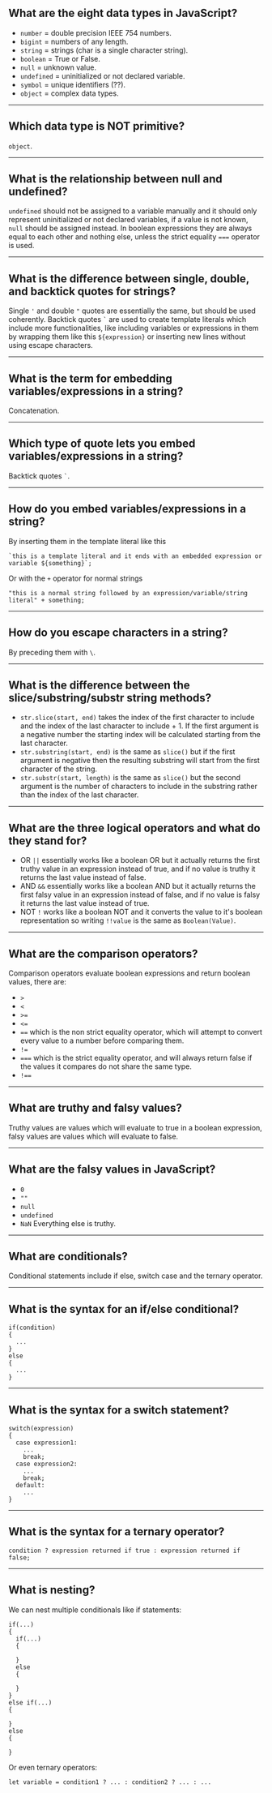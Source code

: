 ## **What are the eight data types in JavaScript?**

- `number` = double precision IEEE 754 numbers.
- `bigint` = numbers of any length.
- `string` = strings (char is a single character string).
- `boolean` = True or False.
- `null` = unknown value.
- `undefined` = uninitialized or not declared variable.
- `symbol` = unique identifiers (??).
- `object` = complex data types.

---

## **Which data type is NOT primitive?**

`object`.

---

## **What is the relationship between null and undefined?**

`undefined` should not be assigned to a variable manually and it should only represent uninitialized or not declared variables, if a value is not known, `null` should be assigned instead.
In boolean expressions they are always equal to each other and nothing else, unless the strict equality `===` operator is used.

---

## **What is the difference between single, double, and backtick quotes for strings?**

Single `'` and double `"` quotes are essentially the same, but should be used coherently. Backtick quotes `` ` `` are used to create template literals which include more functionalities, like including variables or expressions in them by wrapping them like this `${expression}` or inserting new lines without using escape characters.

---

## **What is the term for embedding variables/expressions in a string?**

Concatenation.

---

## **Which type of quote lets you embed variables/expressions in a string?**

Backtick quotes `` ` ``.

---

## **How do you embed variables/expressions in a string?**

By inserting them in the template literal like this

    `this is a template literal and it ends with an embedded expression or variable ${something}`;

Or with the `+` operator for normal strings

    "this is a normal string followed by an expression/variable/string literal" + something;

---

## **How do you escape characters in a string?**

By preceding them with `\`.

---

## **What is the difference between the slice/substring/substr string methods?**

- `str.slice(start, end)` takes the index of the first character to include and the index of the last character to include + 1. If the first argument is a negative number the starting index will be calculated starting from the last character.
- `str.substring(start, end)` is the same as `slice()` but if the first argument is negative then the resulting substring will start from the first character of the string.
- `str.substr(start, length)` is the same as `slice()` but the second argument is the number of characters to include in the substring rather than the index of the last character.

---

## **What are the three logical operators and what do they stand for?**

- OR `||` essentially works like a boolean OR but it actually returns the first truthy value in an expression instead of true, and if no value is truthy it returns the last value instead of false.
- AND `&&` essentially works like a boolean AND but it actually returns the first falsy value in an expression instead of false, and if no value is falsy it returns the last value instead of true.
- NOT `!` works like a boolean NOT and it converts the value to it's boolean representation so writing `!!value` is the same as `Boolean(Value)`.

---

## **What are the comparison operators?**

Comparison operators evaluate boolean expressions and return boolean values, there are:

- `>`
- `<`
- `>=`
- `<=`
- `==` which is the non strict equality operator, which will attempt to convert every value to a number before comparing them.
- `!=`
- `===` which is the strict equality operator, and will always return false if the values it compares do not share the same type.
- `!==`

---

## **What are truthy and falsy values?**

Truthy values are values which will evaluate to true in a boolean expression, falsy values are values which will evaluate to false.

---

## **What are the falsy values in JavaScript?**

- `0`
- `""`
- `null`
- `undefined`
- `NaN`
  Everything else is truthy.

---

## **What are conditionals?**

Conditional statements include if else, switch case and the ternary operator.

---

## **What is the syntax for an if/else conditional?**

    if(condition)
    {
      ...
    }
    else
    {
      ...
    }

---

## **What is the syntax for a switch statement?**

    switch(expression)
    {
      case expression1:
        ...
        break;
      case expression2:
        ...
        break;
      default:
        ...
    }

---

## **What is the syntax for a ternary operator?**

    condition ? expression returned if true : expression returned if false;

---

## **What is nesting?**

We can nest multiple conditionals like if statements:

    if(...)
    {
      if(...)
      {

      }
      else
      {

      }
    }
    else if(...)
    {

    }
    else
    {

    }

Or even ternary operators:

    let variable = condition1 ? ... : condition2 ? ... : ...
